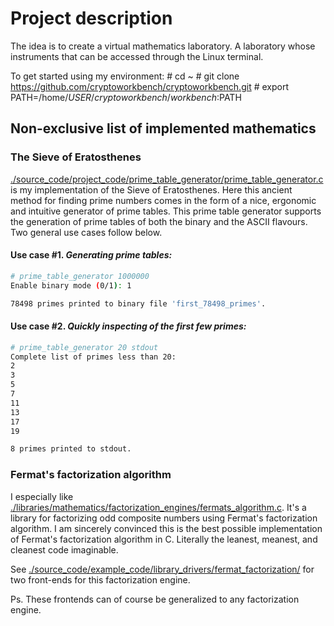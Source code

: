 # Project description
The idea is to create a virtual mathematics laboratory. A laboratory whose instruments that can be accessed through the Linux terminal.

To get started using my environment:
    # cd ~
    # git clone https://github.com/cryptoworkbench/cryptoworkbench.git
    # export PATH=/home/$USER/cryptoworkbench/workbench:$PATH

## Non-exclusive list of implemented mathematics
### The Sieve of Eratosthenes
[./source_code/project_code/prime_table_generator/prime_table_generator.c](https://github.com/cryptoworkbench/cryptoworkbench/blob/main/source_code/project_code/prime_table_generator/prime_table_generator.c) is my implementation of the Sieve of Eratosthenes.
Here this ancient method for finding prime numbers comes in the form of a nice, ergonomic and intuitive generator of prime tables.
This prime table generator supports the generation of prime tables of both the binary and the ASCII flavours.
Two general use cases follow below.

#### Use case \#1. _Generating prime tables:_
```bash
# prime_table_generator 1000000
Enable binary mode (0/1): 1

78498 primes printed to binary file 'first_78498_primes'.
```

#### Use case \#2. _Quickly inspecting of the first few primes:_
```bash
# prime_table_generator 20 stdout
Complete list of primes less than 20:
2
3
5
7
11
13
17
19

8 primes printed to stdout.
```

### Fermat's factorization algorithm
I especially like [./libraries/mathematics/factorization_engines/fermats_algorithm.c](https://github.com/cryptoworkbench/cryptoworkbench/blob/main/libraries/mathematics/factorization_engines/fermats_algorithm.c).
It's a library for factorizing odd composite numbers using Fermat's factorization algorithm. I am sincerely convinced this is the best possible implementation of Fermat's factorization algorithm in C. Literally the leanest, meanest, and cleanest code imaginable.


See [./source_code/example_code/library_drivers/fermat_factorization/](https://github.com/cryptoworkbench/cryptoworkbench/tree/main/source_code/example_code/library_drivers/fermat_factorization) for two front-ends for this factorization engine.

Ps. These frontends can of course be generalized to any factorization engine.
